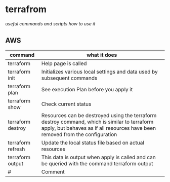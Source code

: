 # terrafrom

###### useful commands and scripts how to use it

## AWS
| command | what it does |
|---|---|
| terraform | Help page is called |
| terraform init | Initializes various local settings and data used by subsequent commands |
| terraform plan | See execution Plan before you apply it |
| terraform show | Check current status |
| terraform destroy | Resources can be destroyed using the terraform destroy command, which is similar to terraform apply, but behaves as if all resources have been removed from the configuration |
| terraform refresh | Update the local status file based on actual resources |
| terraform output | This data is output when apply is called and can be queried with the command terraform output |
| # | Comment |

	

	


	


	


	


	


	


	
